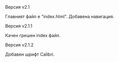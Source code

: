 Версия v2.1

Главният файл е "index.html".
Добавена навигация.

Версия v2.1.1

Качен грешен index файл.

Версия v2.1.2

Добавен шрифт Calibri.